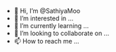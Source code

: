 - 👋 Hi, I’m @SathiyaMoo
- 👀 I’m interested in ...
- 🌱 I’m currently learning ...
- 💞️ I’m looking to collaborate on ...
- 📫 How to reach me ...

<!---
SathiyaMoo/SathiyaMoo is a ✨ special ✨ repository because its `README.md` (this file) appears on your GitHub profile.
You can click the Preview link to take a look at your changes.
--->
